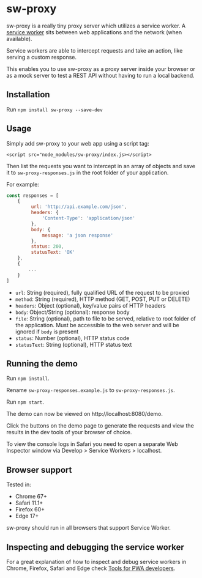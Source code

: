 # sw-proxy

sw-proxy is a really tiny proxy server which utilizes a service worker.
A [service worker](https://developer.mozilla.org/en-US/docs/Web/API/Service_Worker_API)
sits between web applications and the network (when available).

Service workers are able to intercept requests and take an action, like
serving a custom response.

This enables you to use sw-proxy as a proxy server inside your browser or as a mock server to test a REST API without 
having to run a local backend.


## Installation
Run `npm install sw-proxy --save-dev`

## Usage
Simply add sw-proxy to your web app using a script tag:

`<script src="node_modules/sw-proxy/index.js></script>`

Then list the requests you want to intercept in an array of objects and save it to `sw-proxy-responses.js` in the
root folder of your application.

For example:

```javascript
const responses = [
    {
         url: 'http://api.example.com/json',
         headers: {
             'Content-Type': 'application/json'
         },
         body: {
             message: 'a json response'
         },
         status: 200,
         statusText: 'OK'
    },
    {
        ...
    }
]
```


- `url`: String (required), fully qualified URL of the request to be proxied
- `method`: String (required), HTTP method (GET, POST, PUT or DELETE)
- `headers`: Object (optional), key/value pairs of HTTP headers
- `body`: Object/String (optional): response body
- `file`: String (optional), path to file to be served, relative to root folder of the
application. Must be accessible to the web server and will be ignored if `body` is present
- `status`: Number (optional), HTTP status code
- `statusText`: String (optional), HTTP status text

## Running the demo
Run `npm install`.

Rename `sw-proxy-responses.example.js` to `sw-proxy-responses.js`.

Run `npm start`.

The demo can now be viewed on http://localhost:8080/demo.

Click the buttons on the demo page to generate the requests and
view the results in the dev tools of your browser of choice.

To view the console logs in Safari you need to open a separate Web Inspector
window via Develop > Service Workers > localhost.

## Browser support
Tested in:
- Chrome 67+
- Safari 11.1+
- Firefox 60+
- Edge 17+

sw-proxy should run in all browsers that support Service Worker.

## Inspecting and debugging the service worker
For a great explanation of how to inspect and debug service workers
in Chrome, Firefox, Safari and Edge check [Tools for PWA developers](https://developers.google.com/web/ilt/pwa/tools-for-pwa-developers#interact_with_service_workers_in_the_browser).
